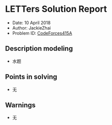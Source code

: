 # LETTers Solution Report

- Date: 10 April 2018
- Author: JackieZhai
- Problem ID: [CodeForces415A](http://codeforces.com/problemset/problem/415/A)

## Description modeling

- 水题

## Points in solving

- 无

## Warnings

- 无